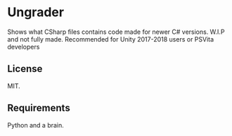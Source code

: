 # Ungrader
Shows what CSharp files contains code made for newer C# versions. W.I.P and not fully made. Recommended for Unity 2017-2018 users or PSVita developers
## License
MIT. 
## Requirements
Python and a brain.
